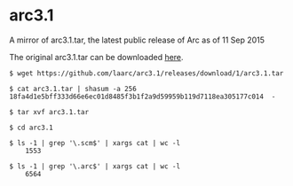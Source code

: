 # arc3.1

A mirror of arc3.1.tar, the latest public release of Arc as of 11 Sep 2015

The original arc3.1.tar can be downloaded [here](https://github.com/laarc/arc3.1/releases/download/1/arc3.1.tar).


```
$ wget https://github.com/laarc/arc3.1/releases/download/1/arc3.1.tar

$ cat arc3.1.tar | shasum -a 256
18fa4d1e5bff333d66e6ec01d8485f3b1f2a9d59959b119d7118ea305177c014  -

$ tar xvf arc3.1.tar

$ cd arc3.1

$ ls -1 | grep '\.scm$' | xargs cat | wc -l
    1553

$ ls -1 | grep '\.arc$' | xargs cat | wc -l
    6564
```

